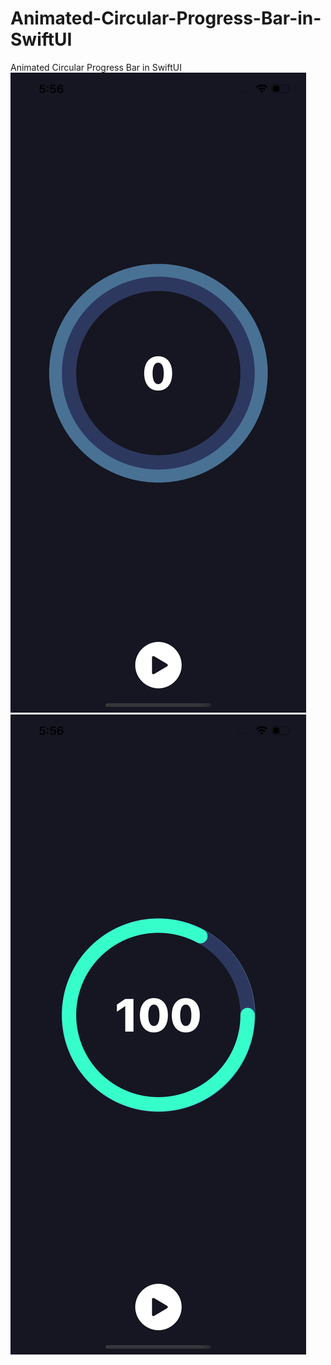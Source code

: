 # Animated-Circular-Progress-Bar-in-SwiftUI
Animated Circular Progress Bar in SwiftUI
![](https://github.com/IsmayilOfficial/Animated-Circular-Progress-Bar-in-SwiftUI/blob/master/1.png)
![](https://github.com/IsmayilOfficial/Animated-Circular-Progress-Bar-in-SwiftUI/blob/master/2.png)
